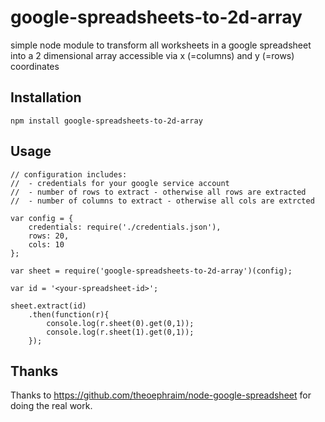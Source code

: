 # google-spreadsheets-to-2d-array
simple node module to transform all worksheets in a google spreadsheet into a 2 dimensional array accessible
via x (=columns) and y (=rows) coordinates

## Installation

    npm install google-spreadsheets-to-2d-array

## Usage


	// configuration includes:
	//  - credentials for your google service account
	//  - number of rows to extract - otherwise all rows are extracted
	//  - number of columns to extract - otherwise all cols are extrcted

	var config = {
		credentials: require('./credentials.json'),
		rows: 20,
		cols: 10
	};

	var sheet = require('google-spreadsheets-to-2d-array')(config);

	var id = '<your-spreadsheet-id>';

	sheet.extract(id)
		.then(function(r){
			console.log(r.sheet(0).get(0,1));
			console.log(r.sheet(1).get(0,1));
		});



## Thanks

Thanks to https://github.com/theoephraim/node-google-spreadsheet for doing the real work. 
